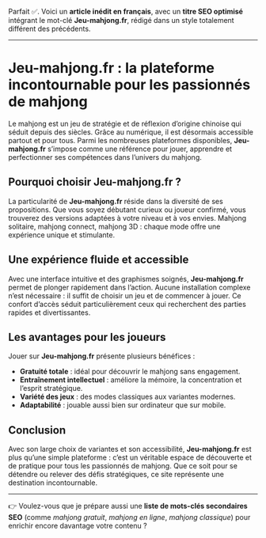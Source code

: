 Parfait ✅. Voici un **article inédit en français**, avec un **titre SEO optimisé** intégrant le mot-clé **Jeu-mahjong.fr**, rédigé dans un style totalement différent des précédents.

---

# Jeu-mahjong.fr : la plateforme incontournable pour les passionnés de mahjong

Le mahjong est un jeu de stratégie et de réflexion d’origine chinoise qui séduit depuis des siècles. Grâce au numérique, il est désormais accessible partout et pour tous. Parmi les nombreuses plateformes disponibles, **Jeu-mahjong.fr** s’impose comme une référence pour jouer, apprendre et perfectionner ses compétences dans l’univers du mahjong.

## Pourquoi choisir Jeu-mahjong.fr ?

La particularité de **Jeu-mahjong.fr** réside dans la diversité de ses propositions. Que vous soyez débutant curieux ou joueur confirmé, vous trouverez des versions adaptées à votre niveau et à vos envies. Mahjong solitaire, mahjong connect, mahjong 3D : chaque mode offre une expérience unique et stimulante.

## Une expérience fluide et accessible

Avec une interface intuitive et des graphismes soignés, **Jeu-mahjong.fr** permet de plonger rapidement dans l’action. Aucune installation complexe n’est nécessaire : il suffit de choisir un jeu et de commencer à jouer. Ce confort d’accès séduit particulièrement ceux qui recherchent des parties rapides et divertissantes.

## Les avantages pour les joueurs

Jouer sur **Jeu-mahjong.fr** présente plusieurs bénéfices :

* **Gratuité totale** : idéal pour découvrir le mahjong sans engagement.
* **Entraînement intellectuel** : améliore la mémoire, la concentration et l’esprit stratégique.
* **Variété des jeux** : des modes classiques aux variantes modernes.
* **Adaptabilité** : jouable aussi bien sur ordinateur que sur mobile.

## Conclusion

Avec son large choix de variantes et son accessibilité, **Jeu-mahjong.fr** est plus qu’une simple plateforme : c’est un véritable espace de découverte et de pratique pour tous les passionnés de mahjong. Que ce soit pour se détendre ou relever des défis stratégiques, ce site représente une destination incontournable.

---

👉 Voulez-vous que je prépare aussi une **liste de mots-clés secondaires SEO** (comme *mahjong gratuit*, *mahjong en ligne*, *mahjong classique*) pour enrichir encore davantage votre contenu ?
